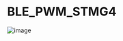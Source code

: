 # BLE_PWM_STMG4

![image](https://github.com/chtruiBen/BLE_PWM_STMG4-/assets/25215577/78463dce-0eb0-4ee1-9698-c51ecb7bc491)
